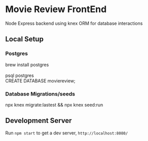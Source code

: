 # Movie Review FrontEnd
Node Express backend using knex ORM for database interactions

## Local Setup

### Postgres
brew install postgres <br />   
psql postgres <br /> 
CREATE DATABASE moviereview; <br />

### Database Migrations/seeds
npx knex migrate:lastest && npx knex seed:run

## Development Server
Run `npm start` to get a dev server, `http://localhost:8080/`